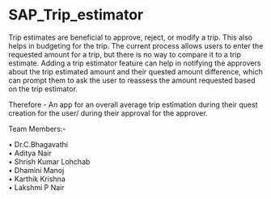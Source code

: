 # SAP_Trip_estimator

Trip estimates are beneficial to approve, reject, or modify a trip. This also helps in budgeting for the trip. The current process allows users to enter the requested amount for a trip, but there is no way to compare it to a trip estimate. Adding a trip estimator feature can help in notifying the approvers about the trip estimated amount and their quested amount difference, which can prompt them to ask the user to reassess the amount requested based on the trip estimator.

Therefore - An app for an overall average trip estimation during their quest creation for the user/ during their approval for the approver. 

Team Members:- <br/>

•	Dr.C.Bhagavathi <br/>
•	Aditya Nair <br/>
•	Shrish Kumar Lohchab <br/>
•	Dhamini Manoj <br/>
•	Karthik Krishna <br/>
•	Lakshmi P Nair <br/>


